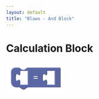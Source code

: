 ```yaml
---
layout: default
title: "Blawx - And Block"
---
```

# Calculation Block
![calculation block](../img/calculation.png "Calculation Block")